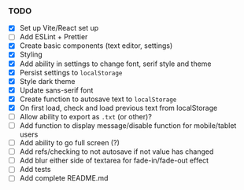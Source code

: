 ### TODO

- [x] Set up Vite/React set up
- [ ] Add ESLint + Prettier
- [x] Create basic components (text editor, settings)
- [x] Styling
- [x] Add ability in settings to change font, serif style and theme
- [x] Persist settings to `localStorage`
- [x] Style dark theme
- [x] Update sans-serif font
- [x] Create function to autosave text to `localStorage`
- [x] On first load, check and load previous text from localStorage
- [ ] Allow ability to export as `.txt` (or other)?
- [ ] Add function to display message/disable function for mobile/tablet users
- [ ] Add ability to go full screen (?)
- [ ] Add refs/checking to not autosave if not value has changed
- [ ] Add blur either side of textarea for fade-in/fade-out effect
- [ ] Add tests
- [ ] Add complete README.md

